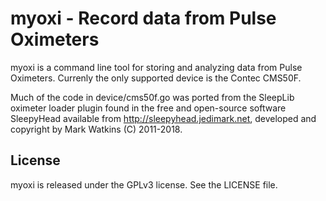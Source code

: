 # myoxi - Record data from Pulse Oximeters

myoxi is a command line tool for storing and analyzing data from Pulse
Oximeters. Currenly the only supported device is the Contec CMS50F.

Much of the code in device/cms50f.go was ported from the SleepLib oximeter
loader plugin found in the free and open-source software SleepyHead available
from http://sleepyhead.jedimark.net, developed and copyright by Mark Watkins
(C) 2011-2018.

## License

myoxi is released under the GPLv3 license. See the LICENSE file.
